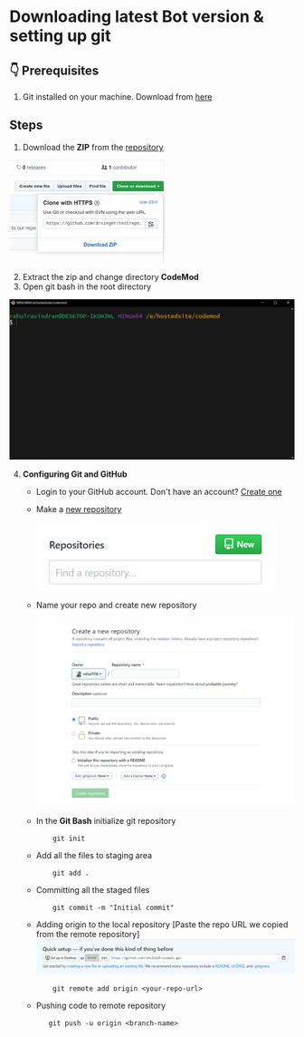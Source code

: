 # Downloading latest Bot version & setting up git

## 👇 Prerequisites

1. Git installed on your machine. Download from [here](https://git-scm.com/downloads)

## Steps

1. Download the **ZIP** from the [repository](https://github.com/rahul1116/codemod)

![Download zip](../assets/clonedownload.jpg)

2. Extract the zip and change directory **CodeMod**
3. Open git bash in the root directory

![Git Bash](../assets/gitbash.png)

4. **Configuring Git and GitHub**

    - Login to your GitHub account. Don't have an account? [Create one](https://github.com)

    - Make a [new repository](https://github.com/new)

        ![New repository](../assets/newrepo.png)

    - Name your repo and create new repository

        ![Creating new repo](../assets/createnewrepo.png)


    - In the **Git Bash** initialize git repository
        ```terminal
            git init
        ```
    - Add all the files to staging area
        ```terminal
            git add .
        ```
    - Committing all the staged files
        ```terminal
            git commit -m "Initial commit"
        ```
    - Adding origin to the local repository [Paste the repo URL we copied from the remote repository]
      ![New repo](../assets/newrepourl.png)

        ```terminal
            git remote add origin <your-repo-url>
        ```

    - Pushing code to remote repository
        ```terminal
           git push -u origin <branch-name>
        ```
